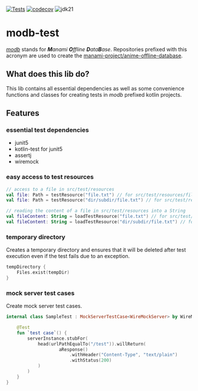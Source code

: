 [![Tests](https://github.com/manami-project/modb-test/actions/workflows/tests.yml/badge.svg)](https://github.com/manami-project/modb-test/actions/workflows/tests.yml) [![codecov](https://codecov.io/gh/manami-project/modb-test/graph/badge.svg?token=B3WWTBLU6O)](https://codecov.io/gh/manami-project/modb-test) ![jdk21](https://img.shields.io/badge/jdk-21-informational)
# modb-test
_[modb](https://github.com/manami-project?tab=repositories&q=modb&type=source)_ stands for _**M**anami **O**ffline **D**ata**B**ase_. Repositories prefixed with this acronym are used to create the [manami-project/anime-offline-database](https://github.com/manami-project/anime-offline-database).

## What does this lib do?
This lib contains all essential dependencies as well as some convenience functions and classes for creating tests in _modb_ prefixed kotlin projects.

## Features
### essential test dependencies
* junit5
* kotlin-test for junit5
* assertj
* wiremock

### easy access to test resources
```kotlin
// access to a file in src/test/resources
val file: Path = testResource("file.txt") // for src/test/resources/file.txt
val file: Path = testResource("dir/subdir/file.txt") // for src/test/resources/dir/subdir/file.txt

// reading the content of a file in src/test/resources into a String
val fileContent: String = loadTestResource("file.txt") // for src/test/resources/file.txt
val fileContent: String = loadTestResource("dir/subdir/file.txt") // for src/test/resources/dir/subdir/file.txt
```

### temporary directory
Creates a temporary directory and ensures that it will be deleted after test execution even if the test fails due to an exception. 
```kotlin
tempDirectory {
    Files.exist(tempDir)
}
```

### mock server test cases
Create mock server test cases.
```kotlin
internal class SampleTest : MockServerTestCase<WireMockServer> by WireMockServerCreator() {

    @Test
    fun `test case`() {
        serverInstance.stubFor(
            head(urlPathEqualTo("/test")).willReturn(
                    aResponse()
                        .withHeader("Content-Type", "text/plain")
                        .withStatus(200)
            )
        )
    }
}
```